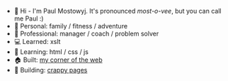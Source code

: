 - :wave: Hi - I'm Paul Mostowyj. It's pronounced _most-o-vee_, but you can call me Paul :)
- :man: Personal: family / fitness / adventure
- :necktie: Professional: manager / coach / problem solver
- :computer: Learned: xslt
- :book: Learning: html / css / js
- :house: Built: [my corner of the web](https://github.com/paulmostowyj/paulmostowyj.github.io)
- :wrench: Building: [crappy pages](https://github.com/paulmostowyj/crappy-pages)